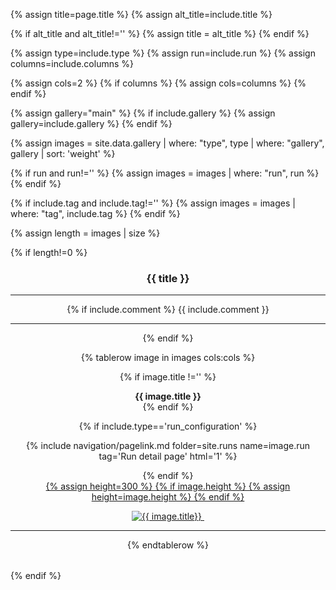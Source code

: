 
{% assign title=page.title %}
{% assign alt_title=include.title %}

{% if alt_title and alt_title!='' %}
{% assign title = alt_title %}
{% endif %}

{% assign type=include.type %}
{% assign run=include.run %}
{% assign columns=include.columns %}

{% assign cols=2 %}
{% if columns %}
{% assign cols=columns %}
{% endif %}

{% assign gallery="main" %}
{% if include.gallery %}
{% assign gallery=include.gallery %}
{% endif %}

{% assign images = site.data.gallery | where: "type", type | where: "gallery", gallery | sort: 'weight' %}


{% if run and run!='' %}
{% assign images = images | where: "run", run %}
{% endif %}

{% if include.tag and include.tag!='' %}
{% assign images = images | where: "tag", include.tag %}
{% endif %}

{% assign length = images | size %}

{% if length!=0 %}
<center>
<h3> {{ title }} </h3>
<hr/>

{% if include.comment %}
{{ include.comment }}
<hr/>
{% endif %}

<table width="100%">

{% tablerow image in images cols:cols %}

{% if image.title !='' %}
<center>
<b>{{ image.title }}</b>
</center>
{% endif %}

{% if include.type=='run_configuration' %}
<center>
{% include navigation/pagelink.md folder=site.runs name=image.run tag='Run detail page' html='1' %}
<p/>  
</center>  
{% endif %}

<center>
<a href="{{ image.path | relative_url }}">
{% assign height=300 %}
{% if image.height %}
{% assign height=image.height %}
{% endif %}

<img src="{{ image.path | relative_url }}" alt="{{ image.title}}" height="{{ height }}px"/>&nbsp;<br/><p/>
</a>
</center>
<hr/>
{% endtablerow %}

</table>
</center>
{% endif %}
